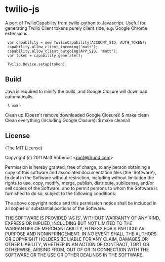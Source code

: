 # twilio-js
  
  A port of TwilioCapability from [twilio-python](https://github.com/twilio/twilio-python) to Javascript.
  Useful for generating Twilio Client tokens purely client side, e.g. Google Chrome extensions.
  
     var capability = new TwilioCapability(ACCOUNT_SID, AUTH_TOKEN);
     capability.allow_client_incoming('matt');
     capability.allow_client_outgoing(APP_SID, 'matt');
     var token = capability.generate();

     Twilio.Device.setup(token);

## Build
  
  Java is required to minify the build, and Google Closure will download automatically.
  
     $ make
  Clean up (Doesn't remove downloaded Google Closure)!
     $ make clean
  Clean everything (Including Google Closure):
     $ make cleanall

## License 

(The MIT License)

Copyright (c) 2011 Matt Robenolt &lt;root@drund.com&gt;

Permission is hereby granted, free of charge, to any person obtaining
a copy of this software and associated documentation files (the
'Software'), to deal in the Software without restriction, including
without limitation the rights to use, copy, modify, merge, publish,
distribute, sublicense, and/or sell copies of the Software, and to
permit persons to whom the Software is furnished to do so, subject to
the following conditions:

The above copyright notice and this permission notice shall be
included in all copies or substantial portions of the Software.

THE SOFTWARE IS PROVIDED 'AS IS', WITHOUT WARRANTY OF ANY KIND,
EXPRESS OR IMPLIED, INCLUDING BUT NOT LIMITED TO THE WARRANTIES OF
MERCHANTABILITY, FITNESS FOR A PARTICULAR PURPOSE AND NONINFRINGEMENT.
IN NO EVENT SHALL THE AUTHORS OR COPYRIGHT HOLDERS BE LIABLE FOR ANY
CLAIM, DAMAGES OR OTHER LIABILITY, WHETHER IN AN ACTION OF CONTRACT,
TORT OR OTHERWISE, ARISING FROM, OUT OF OR IN CONNECTION WITH THE
SOFTWARE OR THE USE OR OTHER DEALINGS IN THE SOFTWARE.
